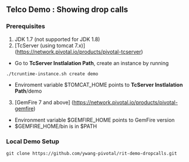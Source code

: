 ## Telco Demo : Showing drop calls

### Prerequisites
1. JDK 1.7 (not supported for JDK 1.8)
2. [TcServer (using tomcat 7.x)] (https://network.pivotal.io/products/pivotal-tcserver)
 * Go to <b>TcServer Instlalation Path</b>, create an instance by running 
 ```shell
 ./tcruntime-instance.sh create demo
 ``` 
 * Enviroment variable $TOMCAT_HOME points to <b>TcServer Instlalation Path</b>/demo 
3. [GemFire 7 and above] (https://network.pivotal.io/products/pivotal-gemfire) 
 * Environment variable $GEMFIRE_HOME points to GemFire version
 * $GEMFIRE_HOME/bin is in $PATH

 
### Local Demo Setup
```shell
git clone https://github.com/ywang-pivotal/rit-demo-dropcalls.git
```


